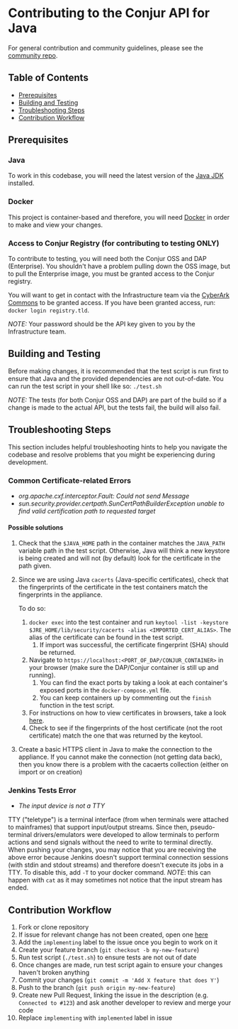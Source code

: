 # Contributing to the Conjur API for Java

For general contribution and community guidelines, please see the [community repo](https://github.com/cyberark/community).

## Table of Contents
- [Prerequisites](#prerequisites)
- [Building and Testing](#building-and-testing)
- [Troubleshooting Steps](#troubleshooting-steps)
- [Contribution Workflow](#contribution-workflow)

## Prerequisites
### Java
To work in this codebase, you will need the latest version of the [Java JDK](https://www.oracle.com/technetwork/java/javase/downloads/jdk8-downloads-2133151.html) installed.

### Docker
This project is container-based and therefore, you will need [Docker](https://hub.docker.com/) in order to make and view your changes.

### Access to Conjur Registry (for contributing to testing ONLY)
To contribute to testing, you will need both the Conjur OSS and DAP (Enterprise). You shouldn't have a problem pulling down the OSS image, but to pull the Enterprise image, you must be granted access to the Conjur registry.

You will want to get in contact with the Infrastructure team via the [CyberArk Commons](https://discuss.cyberarkcommons.org/) to be granted access. If you have been granted access, run: `docker login registry.tld`.
 
_NOTE:_ Your password should be the API key given to you by the Infrastructure team.
 

## Building and Testing
Before making changes, it is recommended that the test script is run first to ensure that Java and the provided dependencies are not out-of-date.
You can run the test script in your shell like so:
`./test.sh`

_NOTE:_ The tests (for both Conjur OSS and DAP) are part of the build so if a change is made to the actual API, but the tests fail, the build will also fail.

## Troubleshooting Steps
This section includes helpful troubleshooting hints to help you navigate the codebase and resolve problems that you might be experiencing during development.

### Common Certificate-related Errors
- _org.apache.cxf.interceptor.Fault: Could not send Message_ 
- _sun.security.provider.certpath.SunCertPathBuilderException unable to find valid certification path to requested target_

#### Possible solutions
1. Check that the `$JAVA_HOME` path in the container matches the `JAVA_PATH` variable path in the test script. Otherwise, Java will think a new keystore is being created and will not (by default) look for the certificate in the path given.
2. Since we are using Java `cacerts` (Java-specific certificates), check that the fingerprints of the certificate in the test containers match the fingerprints in the appliance.
    
    To do so: 
    1. `docker exec` into the test container and run `keytool -list -keystore $JRE_HOME/lib/security/cacerts -alias <IMPORTED_CERT_ALIAS>`. The alias of the certificate can be found in the test script.
        1. If import was successful, the certificate fingerprint (SHA) should be returned.
    2. Navigate to `https://localhost:<PORT_OF_DAP/CONJUR_CONTAINER>` in your browser (make sure the DAP/Conjur container is still up and running). 
        1. You can find the exact ports by taking a look at each container's exposed ports in the `docker-compose.yml` file. 
        2. You can keep containers up by commenting out the `finish` function in the test script.
    3. For instructions on how to view certificates in browsers, take a look [here](https://www.globalsign.com/en/blog/how-to-view-ssl-certificate-details/).
    4. Check to see if the fingerprints of the host certificate (not the root certificate) match the one that was returned by the keytool.

3. Create a basic HTTPS client in Java to make the connection to the appliance. If you cannot make the connection (not getting data back), then you know there is a problem with the cacaerts collection (either on import or on creation)

### Jenkins Tests Error
- _The input device is not a TTY_

TTY ("teletype") is a terminal interface (from when terminals were attached to mainframes) that support input/output streams. Since then, pseudo-terminal drivers/emulators were developed to allow terminals to perform actions and send signals without the need to write to terminal directly. When pushing your changes, you may notice that you are receiving the above error because Jenkins doesn't support terminal connection sessions (with stdin and stdout streams) and therefore doesn't execute its jobs in a TTY. To disable this, add `-T` to your docker command.
    _NOTE_: this can happen with `cat` as it may sometimes not notice that the input stream has ended.

## Contribution Workflow
1. Fork or clone repository
2. If issue for relevant change has not been created, open one [here](https://github.com/cyberark/conjur-api-java/issues)
3. Add the `implementing` label to the issue once you begin to work on it 
4. Create your feature branch (`git checkout -b my-new-feature`)
5. Run test script (`./test.sh`) to ensure tests are not out of date
5. Once changes are made, run test script again to ensure your changes haven't broken anything
6. Commit your changes (`git commit -m 'Add X feature that does Y'`)
7. Push to the branch (`git push origin my-new-feature`)
8. Create new Pull Request, linking the issue in the description (e.g. `Connected to #123`) and ask another developer to review and merge your code
9. Replace `implementing` with `implemented` label in issue
